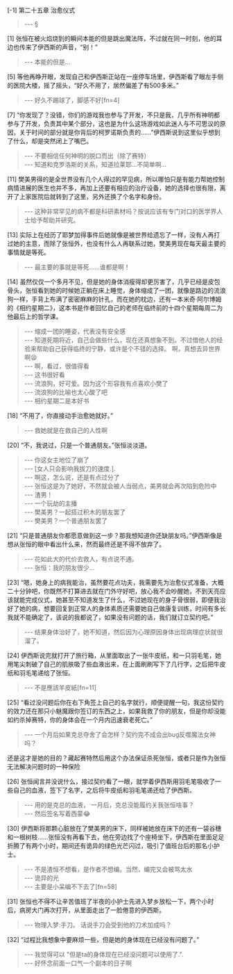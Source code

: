 
[-1] 第二十五章 治愈仪式
>--- §<br>

[1] 张恒在被火焰烧到的瞬间本能的但是跳出魔法阵，不过就在同一时刻，他的耳边也传来了伊西斯的声音，“别！”
>--- 本能的但是…<br>

[5] 等他再睁开眼，发现自己和伊西斯正站在一座停车场里，伊西斯看了眼左手侧的医院大楼，摇了摇头，“好久不用了，居然偏差了有500多米。”
>--- 好久不踢球了，脚感不好[fn=4]<br>

[7] “你发现了？没错，你们的游戏我也参与了开发，不只是我，几乎所有神明都参与了开发，负责其中某个部分，这也是为什么这场游戏如此迷人与不可思议的原因，关于时间的部分就是你背后的柯罗诺斯负责的……”伊西斯说到这里似乎想到了什么，却是突然闭上了嘴巴。
>--- 不要相信任何神明的脱口而出（除了赛特）<br>
>--- 知道和克罗洛斯的关系，知道拉莱耶…不简单啊…<br>

[11] 樊美男得的是全世界没有几个人得过的罕见病，所以哪怕只是有能力帮她控制病情进展的医生也并不多，再加上还要有相应的治疗设备，她的选择也很有限，离开了上家医院后就转到了这里，另外还换了个名字和身份。
>--- 这种非常罕见的病不都是科研素材吗？按说应该有专门对口的医学界人士给予帮助并研究。<br>

[13] 实际上在经历了耶梦加得事件后她就像是被世界给遗忘了一样，没有人再打过她的主意，而除了张恒外，也没有什么人再联系过她，樊美男现在每天最主要的事情就是等死。
>--- 最主要的事就是等死……谁都是啊！<br>

[14] 虽然仅仅一个多月不见，但是她的身体消瘦得却更厉害了，几乎已经是皮包骨头，张恒看到她的时候她正躺在床上睡觉，身体缩成了一团，就像是路边的流浪狗一样，手背上布满了密密麻麻的针孔，而在她的枕边，还有一本米奇·阿尔博姆的《相约星期二》，这本书是作者回忆自己的老师在临终前的十四个星期每周二为他最后上的哲学课。
>--- 缩成一团的睡姿，代表没有安全感<br>
>--- 知道死期将近，自己会做些什么，现在还真想象不到。不过借他人的经验来帮助自己获得临终的宁静，或许是个不错的选择。
啊，真想去异世界啊😫<br>
>--- 啊，看过，很值得看<br>
>--- 这书很好看<br>
>--- 流浪狗，好可爱。因为这个形容我有点喜欢小樊了<br>
>--- 流浪狗的比喻也太心酸了吧<br>
>--- 相约星期二是本好书<br>

[18] “不用了，你直接动手治愈她就好。”
>--- 救她就是在救自己的人性啊<br>

[20] “不，我说过，只是一个普通朋友。”张恒淡淡道。
>--- 你这女主地位了崩了<br>
>--- [女人只会影响我拔刀的速度.].<br>
>--- 啊这，怎么说，还是有点过分了<br>
>--- 张恒这是为了她好，不然就会被人当弱点，美男就会再次陷到危险中<br>
>--- 渣男！<br>
>--- 一个玩劫的主播<br>
>--- 樊美男？一起搭过积木的朋友罢了<br>
>--- 樊美男？一个普通朋友罢了<br>

[21] “只是普通朋友你都愿意做到这一步？那我想知道你还缺朋友吗。”伊西斯像是想从张恒的眼中看出什么来，然而最终还是不得不放弃了。
>--- 花如此大的代价去救人，有点说不通。<br>
>--- 张恒：我的朋友很少…<br>

[23] “嗯，她身上的病我能治，虽然要花点功夫，我需要先为治愈仪式准备，大概二十分钟吧，你既然不打算进去就在门外守好吧，放心我不会吵醒她，不到天亮应该就能完成仪式，她甚至不知道发生了什么，不过她现在的身子骨很弱，即便我治好了她的病，想要回复到正常人的身体素质还需要她自己做康复训练，时间有多长我就不能确定了，该说的我都说了，如果没有问题的话，我们就订立契约吧。”
>--- 结果身体治好了，她不知道，然后因为心理原因身体出现病理症状就很溜了。<br>

[24] 伊西斯说完就打开了旅行箱，从里面取出了一张牛皮纸，和一只羽毛笔，她用笔尖刺破了自己的肌肤吸了些血液出来，在上面刷刷写下了几行字，之后把牛皮纸和羽毛笔递给了张恒。
>--- 不是應該羊皮紙[fn=11]<br>

[25] “看过没问题后你在右下角签上自己的名字就行，顺便提醒一句，我这份契约的效力还在那只小魅魔跟你签订的东西之上，如果我救了你的朋友，但是你却没能如约杀掉赛特，你的身体会在一个月内迅速衰老死亡。”
>--- 一个月后如果克总夺舍了会怎样？契约完不成会出bug反噬魔法女神吗？

还是这才是她的目的？藏起赛特然后用这个办法保证杀死张恒，或者只是作为张恒无法解决问题时的一种保险<br>

[26] 张恒闻言并没说什么，接过契约看了一眼，就学着伊西斯用羽毛笔吸收了一些自己的血液，签下了名字，之后将牛皮纸和羽毛笔递还给了伊西斯。
>--- 用的是克总的血液，
一月后，克总没能履约关我张恒啥事？<br>
>--- 然后签名写着西蒙😂<br>

[30] 伊西斯将那颗心脏放在了樊美男的床下，同样被她放在床下的还有一袋谷穗和一根树枝……张恒没有再看下去，他在旁边找了个座椅坐下，伊西斯在里面足足折腾了有两个小时，期间还有诡异的绿色光芒闪过，吸引了值班台后的那名小护士。
>--- 不是渣恒不想看，是作者不想编。当然，编完又会被骂太水<br>
>--- 诡异的光<br>
>--- 主要是小呆编不下去了[fn=58]<br>

[31] 张恒也不得不让辛苦值班了半夜的小护士先进入梦乡放松一下，两个小时后，病房大门再次打开，从里面走出了一脸倦意的伊西斯。
>--- 物理入梦:手刀。
话说手刀会受到他的刀术加成吗？<br>

[32] “过程比我想象中要麻烦一些，但是她的身体现在已经没有问题了。”
>--- 我觉得可以
"但是ta的身体现在已经没问题可以使用了.".<br>
>--- 好怀念前面一口气一个副本的日子啊<br>
